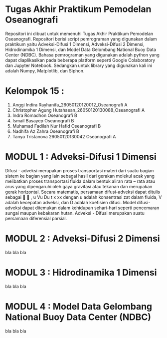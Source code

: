 # Tugas Akhir Praktikum Pemodelan Oseanografi
Repositori ini dibuat untuk memenuhi Tugas Akhir Praktikum Pemodelan Oseanografi. Repositori berisi script pemrograman yang digunakan dalam praktikum yaitu Adveksi-Difusi 1 Dimensi, Adveksi-Difusi 2 Dimensi, Hidrodinamika 1 Dimensi, dan  Model Data Gelombang National Buoy Data Center (NDBC). Bahasa pemrograman yang digunakan adalah python yang dapat diaplikasikan pada beberapa platform seperti Google Colaboratory dan Jupyter Notebook. Sedangkan untuk library yang digunakan kali ini adalah Numpy, Matplotlib, dan Siphon.
# Kelompok 15 :
1. Anggi Indira Rayhanifa_26050120120012_Oseanografi A
2. Christopher Agung Hutahaean_26050120130088_Oseanografi A
3. Indra Romadhon Oseanografi B
4. Ismail Basayep Oseanografi B
5. Muhamad Fadilah Nur Hafid Oseanografi B
6. Nadhifa Az Zahra Oseanografi B
7. Tanya Tristanova 26050120130042 Oseanografi A
# MODUL 1 : Adveksi-Difusi 1 Dimensi
Difusi  - adveksi merupakan proses transportasi materi dari suatu bagian sistem ke bagian yang lain sebagai hasil dari gerakan molekul acak yang melibatkan proses transportasi fluida dalam bentuk aliran rata – rata atau arus yang dipengaruhi oleh gaya gravitasi atau tekanan dan merupakan gerak horizontal. Secara matematis, persamaan difusi-adveksi dapat ditulis sebagai   , u Vu Du t x xx dengan u adalah konsentrasi zat dalam fluida, V adalah kecepatan adveksi, dan D adalah koefisien difusi. Model difusi-adveksi dapat ditemukan dalam kehidupan sehari-hari seperti pencemaran sungai maupun kebakaran hutan. Adveksi - Difusi merupakan suatu persamaan diferensial parsial.
# MODUL 2 : Adveksi-Difusi 2 Dimensi
bla bla bla
# MODUL 3 : Hidrodinamika 1 Dimensi
bla bla bla
# MODUL 4 : Model Data Gelombang National Buoy Data Center (NDBC)
bla bla bla

